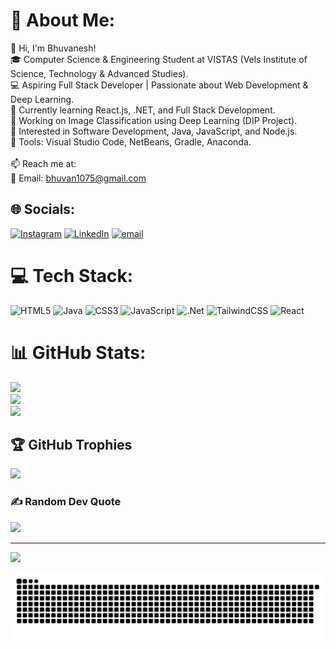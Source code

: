 # 💫 About Me:
👋 Hi, I'm Bhuvanesh!<br>🎓 Computer Science & Engineering Student at VISTAS (Vels Institute of Science, Technology & Advanced Studies).<br>💻 Aspiring Full Stack Developer | Passionate about Web Development & Deep Learning.<br>🚀 Currently learning React.js, .NET, and Full Stack Development.<br>🤖 Working on Image Classification using Deep Learning (DIP Project).<br>📌 Interested in Software Development, Java, JavaScript, and Node.js.<br>🔧 Tools: Visual Studio Code, NetBeans, Gradle, Anaconda.<br><br>📫 Reach me at:<br>📧 Email: bhuvan1075@gmail.com


## 🌐 Socials:
[![Instagram](https://img.shields.io/badge/Instagram-%23E4405F.svg?logo=Instagram&logoColor=white)](https://instagram.com/itz_bhuvan___) [![LinkedIn](https://img.shields.io/badge/LinkedIn-%230077B5.svg?logo=linkedin&logoColor=white)](https://linkedin.com/in/www.linkedin.com/in/bhuvanesh-v-4628282ab) [![email](https://img.shields.io/badge/Email-D14836?logo=gmail&logoColor=white)](mailto:bhuvan1075@gmail.com) 

# 💻 Tech Stack:
![HTML5](https://img.shields.io/badge/html5-%23E34F26.svg?style=for-the-badge&logo=html5&logoColor=white) ![Java](https://img.shields.io/badge/java-%23ED8B00.svg?style=for-the-badge&logo=openjdk&logoColor=white) ![CSS3](https://img.shields.io/badge/css3-%231572B6.svg?style=for-the-badge&logo=css3&logoColor=white) ![JavaScript](https://img.shields.io/badge/javascript-%23323330.svg?style=for-the-badge&logo=javascript&logoColor=%23F7DF1E) ![.Net](https://img.shields.io/badge/.NET-5C2D91?style=for-the-badge&logo=.net&logoColor=white) ![TailwindCSS](https://img.shields.io/badge/tailwindcss-%2338B2AC.svg?style=for-the-badge&logo=tailwind-css&logoColor=white) ![React](https://img.shields.io/badge/react-%2320232a.svg?style=for-the-badge&logo=react&logoColor=%2361DAFB)
# 📊 GitHub Stats:
![](https://github-readme-stats.vercel.app/api?username=Bhuvaneshpree&theme=dark&hide_border=false&include_all_commits=false&count_private=false)<br/>
![](https://nirzak-streak-stats.vercel.app/?user=Bhuvaneshpree&theme=dark&hide_border=false)<br/>
![](https://github-readme-stats.vercel.app/api/top-langs/?username=Bhuvaneshpree&theme=dark&hide_border=false&include_all_commits=false&count_private=false&layout=compact)

## 🏆 GitHub Trophies
![](https://github-profile-trophy.vercel.app/?username=Bhuvaneshpree&theme=radical&no-frame=false&no-bg=false&margin-w=4)

### ✍️ Random Dev Quote
![](https://quotes-github-readme.vercel.app/api?type=horizontal&theme=radical)

---
[![](https://visitcount.itsvg.in/api?id=Bhuvaneshpree&icon=0&color=0)](https://visitcount.itsvg.in)

<picture>
  <source media="(prefers-color-scheme: dark)" srcset="https://raw.githubusercontent.com/Bhuvaneshpree/Bhuvaneshpree/output/github-snake-dark.svg">
  <source media="(prefers-color-scheme: light)" srcset="https://raw.githubusercontent.com/Bhuvaneshpree/Bhuvaneshpree/output/github-snake.svg">
  <img alt="github-snake" src="https://raw.githubusercontent.com/Bhuvaneshpree/Bhuvaneshpree/output/github-snake.svg">
</picture>

